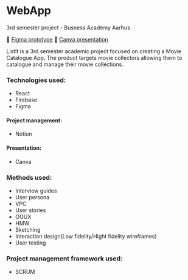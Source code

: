 # WebApp
3rd semester project - Busness Academy Aarhus

🔗 [Figma prototype](https://www.figma.com/design/A7A0omOxkfpv7cW1KqynDp/Webapp?node-id=0-1&node-type=canvas&t=EunAJtOFKGcQOOAv-0)
🔗 [Canva presentation](https://www.canva.com/design/DAFw8k6wbR0/yongDgPCq4GtJwyjzEqKrA/view?utm_content=DAFw8k6wbR0&utm_campaign=designshare&utm_medium=link&utm_source=editor#1)

ListIt is a 3rd semester academic project focused on creating a Movie Catalogue App. The product targets movie collectors allowing them to catalogue and manage their movie collections.

<h3>Technologies used:</h3>
  <ul>
    <li>React</li>
    <li>Firebase</li>
    <li>Figma</li> 
  </ul>

<h4>Project management:</h4>
 <ul>
    <li>Notion</li>
  </ul>

<h4>Presentation:</h4>
 <ul>
    <li>Canva</li>
 </ul>

 <h3>Methods used:</h3>
<ul>
  <li>Interview guides</li>
  <li>User persona</li>
  <li>VPC</li>
  <li>User stories</li>
  <li>OOUX</li>
  <li>HMW</li>
  <li>Sketching</li>
  <li>Interaction design(Low fidelity/Hight fidelity wireframes)</li>
  <li>User testing</li>
</ul>

<h3>Project management framework used:</h3>
<ul>
  <li>SCRUM</li>
</ul>
